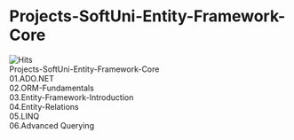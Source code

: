 # Projects-SoftUni-Entity-Framework-Core
![Hits](https://hits.seeyoufarm.com/api/count/incr/badge.svg?url=https%3A%2F%2Fgithub.com%2Fvebili%2FProjects-SoftUni-Entity-Framework-Core&count_bg=%2379C83D&title_bg=%23555555&icon=github.svg&icon_color=%23E7E7E7&title=Visitor+hits&edge_flat=false)<br/>
Projects-SoftUni-Entity-Framework-Core<br>
01.ADO.NET<br>
02.ORM-Fundamentals<br>
03.Entity-Framework-Introduction<br>
04.Entity-Relations<br>
05.LINQ<br>
06.Advanced Querying<br>
<br>
<br>
